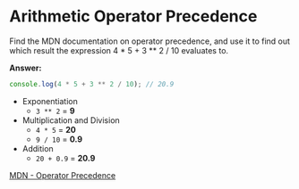 # Arithmetic Operator Precedence

Find the MDN documentation on operator precedence, and use it to find out which result the expression 4 * 5 + 3 ** 2 / 10 evaluates to.

**Answer:**

```javascript
console.log(4 * 5 + 3 ** 2 / 10); // 20.9
```

- Exponentiation
  - `3 ** 2` = **9**
- Multiplication and Division
  - `4 * 5` = **20**
  - `9 / 10` = **0.9**
- Addition
  - `20 + 0.9` = **20.9**
  


[MDN - Operator Precedence](https://developer.mozilla.org/en-US/docs/Web/JavaScript/Reference/Operators/Operator_precedence)
